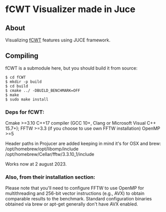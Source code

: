 # fCWT Visualizer made in Juce

## About <a name = "about"></a>

Visualizing [fCWT](https://github.com/fastlib/fCWT) features using JUCE framework.

## Compiling <a name = "getting_started"></a>

fCWT is a submodule here, but you should build it from source:
```
$ cd fCWT
$ mkdir -p build
$ cd build
$ cmake ../ -DBUILD_BENCHMARK=OFF
$ make 
$ sudo make install
```

### Deps for fCWT:
Cmake >=3.10
C++17 compiler (GCC 10+, Clang or Microsoft Visual C++ 15.7+);
FFTW >=3.3 (if you choose to use own FFTW installation)
OpenMP >=5

Header paths in Projucer are added keeping in mind it's for OSX and brew:
/opt/homebrew/opt/libomp/include
/opt/homebrew/Cellar/fftw/3.3.10_1/include

Works now at 2 august 2023.

### Also, from their installation section:
Please note that you'll need to configure FFTW to use OpenMP for multithreading and 256-bit vector instructions (e.g., AVX) to obtain comparable results to the benchmark. Standard configuration binaries obtained via brew or apt-get generally don't have AVX enabled.